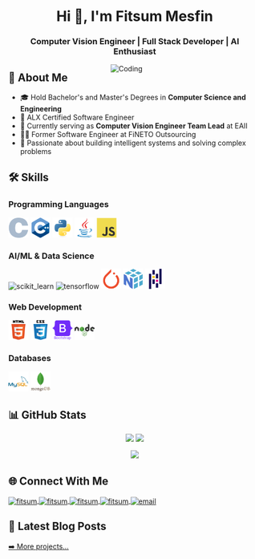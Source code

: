 <h1 align="center">Hi 👋, I'm Fitsum Mesfin</h1>
<h3 align="center">Computer Vision Engineer | Full Stack Developer | AI Enthusiast</h3>

<img align="right" alt="Coding" src="https://media.giphy.com/media/Ah3zHH7hvsSB2/giphy.gif" width="300">

## 🚀 About Me

- 🎓 Hold Bachelor's and Master's Degrees in **Computer Science and Engineering**
- 🏅 ALX Certified Software Engineer
- 💼 Currently serving as **Computer Vision Engineer Team Lead** at EAII
- 👨‍💻 Former Software Engineer at FiNETO Outsourcing
- 🔭 Passionate about building intelligent systems and solving complex problems

## 🛠️ Skills

### Programming Languages
<p>
  <img src="https://raw.githubusercontent.com/devicons/devicon/master/icons/c/c-original.svg" alt="c" width="40" height="40"/>
  <img src="https://raw.githubusercontent.com/devicons/devicon/master/icons/cplusplus/cplusplus-original.svg" alt="c++" width="40" height="40"/>
  <img src="https://raw.githubusercontent.com/devicons/devicon/master/icons/python/python-original.svg" alt="python" width="40" height="40"/>
  <img src="https://raw.githubusercontent.com/devicons/devicon/master/icons/java/java-original.svg" alt="java" width="40" height="40"/>
  <img src="https://raw.githubusercontent.com/devicons/devicon/master/icons/javascript/javascript-original.svg" alt="javascript" width="40" height="40"/>
</p>

### AI/ML & Data Science
<p>
  <img src="https://upload.wikimedia.org/wikipedia/commons/0/05/Scikit_learn_logo_small.svg" alt="scikit_learn" width="40" height="40"/>
  <img src="https://www.vectorlogo.zone/logos/tensorflow/tensorflow-icon.svg" alt="tensorflow" width="40" height="40"/>
  <img src="https://raw.githubusercontent.com/devicons/devicon/master/icons/pytorch/pytorch-original.svg" alt="pytorch" width="40" height="40"/>
  <img src="https://raw.githubusercontent.com/devicons/devicon/master/icons/numpy/numpy-original.svg" alt="numpy" width="40" height="40"/>
  <img src="https://raw.githubusercontent.com/devicons/devicon/master/icons/pandas/pandas-original.svg" alt="pandas" width="40" height="40"/>
</p>

### Web Development
<p>
  <img src="https://raw.githubusercontent.com/devicons/devicon/master/icons/html5/html5-original-wordmark.svg" alt="html5" width="40" height="40"/>
  <img src="https://raw.githubusercontent.com/devicons/devicon/master/icons/css3/css3-original-wordmark.svg" alt="css3" width="40" height="40"/>
  <img src="https://raw.githubusercontent.com/devicons/devicon/master/icons/bootstrap/bootstrap-plain-wordmark.svg" alt="bootstrap" width="40" height="40"/>
  <img src="https://raw.githubusercontent.com/devicons/devicon/master/icons/nodejs/nodejs-original-wordmark.svg" alt="nodejs" width="40" height="40"/>
</p>

### Databases
<p>
  <img src="https://raw.githubusercontent.com/devicons/devicon/master/icons/mysql/mysql-original-wordmark.svg" alt="mysql" width="40" height="40"/>
  <img src="https://raw.githubusercontent.com/devicons/devicon/master/icons/mongodb/mongodb-original-wordmark.svg" alt="mongodb" width="40" height="40"/>
</p>

## 📊 GitHub Stats

<p align="center">
  <img width="48%" src="https://github-readme-stats.vercel.app/api?username=fitsumM12&show_icons=true&theme=radical" />
  <img width="48%" src="https://github-readme-streak-stats.herokuapp.com/?user=fitsumM12&theme=radical" />
</p>

<p align="center">
  <img width="48%" src="https://github-readme-stats.vercel.app/api/top-langs/?username=fitsumM12&layout=compact&theme=radical" />
</p>

## 🌐 Connect With Me

<p align="left">
  <a href="https://twitter.com/FitsumMD" target="blank">
    <img align="center" src="https://raw.githubusercontent.com/rahuldkjain/github-profile-readme-generator/master/src/images/icons/Social/twitter.svg" alt="fitsum" height="30" width="40" />
  </a>
  <a href="https://in.linkedin.com/in/fitsum-mesfin-25a01a185" target="blank">
    <img align="center" src="https://raw.githubusercontent.com/rahuldkjain/github-profile-readme-generator/master/src/images/icons/Social/linked-in-alt.svg" alt="fitsum" height="30" width="40" />
  </a>
  <a href="https://www.kaggle.com/fitsumdejene" target="blank">
    <img align="center" src="https://raw.githubusercontent.com/rahuldkjain/github-profile-readme-generator/master/src/images/icons/Social/kaggle.svg" alt="fitsum" height="30" width="40" />
  </a>
  <a href="https://www.instagram.com/fitse.fani" target="blank">
    <img align="center" src="https://raw.githubusercontent.com/rahuldkjain/github-profile-readme-generator/master/src/images/icons/Social/instagram.svg" alt="fitsum" height="30" width="40" />
  </a>
  <a href="mailto:fitse.fani@gmail.com">
    <img align="center" src="https://img.icons8.com/color/48/000000/gmail.png" alt="email" height="30" width="40" />
  </a>
</p>

## 📝 Latest Blog Posts
<!-- BLOG-POST-LIST:START -->
<!-- BLOG-POST-LIST:END -->

[➡️ More projects...](https://github.com/fitsumM12?tab=repositories)
